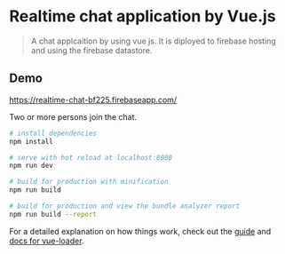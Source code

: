 # Realtime chat application by Vue.js

> A chat applcaition by using vue js. It is diployed to firebase hosting and using the firebase datastore.

## Demo
https://realtime-chat-bf225.firebaseapp.com/

Two or more persons join the chat.
 


 
``` bash
# install dependencies
npm install

# serve with hot reload at localhost:8080
npm run dev

# build for production with minification
npm run build

# build for production and view the bundle analyzer report
npm run build --report
```

For a detailed explanation on how things work, check out the [guide](http://vuejs-templates.github.io/webpack/) and [docs for vue-loader](http://vuejs.github.io/vue-loader).
